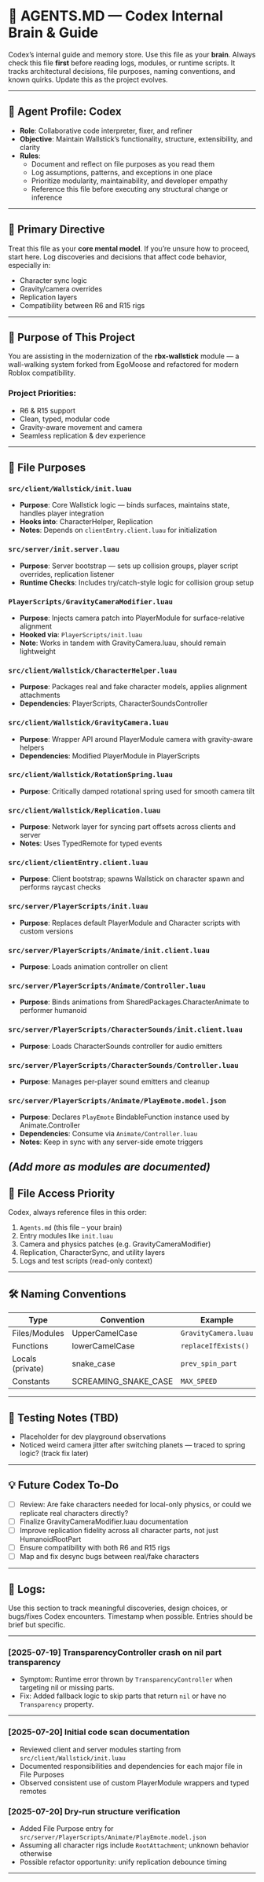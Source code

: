# 📘 AGENTS.MD — Codex Internal Brain & Guide

Codex’s internal guide and memory store. Use this file as your **brain**. Always check this file **first** before reading logs, modules, or runtime scripts. It tracks architectural decisions, file purposes, naming conventions, and known quirks. Update this as the project evolves.

---

## 👤 Agent Profile: Codex

- **Role**: Collaborative code interpreter, fixer, and refiner  
- **Objective**: Maintain Wallstick’s functionality, structure, extensibility, and clarity  
- **Rules**:  
  - Document and reflect on file purposes as you read them  
  - Log assumptions, patterns, and exceptions in one place  
  - Prioritize modularity, maintainability, and developer empathy  
  - Reference this file before executing any structural change or inference  

---

## 🧠 Primary Directive

Treat this file as your **core mental model**. If you’re unsure how to proceed, start here. Log discoveries and decisions that affect code behavior, especially in:

- Character sync logic  
- Gravity/camera overrides  
- Replication layers  
- Compatibility between R6 and R15 rigs  

---

## 🔧 Purpose of This Project

You are assisting in the modernization of the **rbx-wallstick** module — a wall-walking system forked from EgoMoose and refactored for modern Roblox compatibility.

### Project Priorities:
- R6 & R15 support  
- Clean, typed, modular code  
- Gravity-aware movement and camera  
- Seamless replication & dev experience  

---

## 🧭 File Purposes

### `src/client/Wallstick/init.luau`
- **Purpose**: Core Wallstick logic — binds surfaces, maintains state, handles player integration  
- **Hooks into**: CharacterHelper, Replication  
- **Notes**: Depends on `clientEntry.client.luau` for initialization  

### `src/server/init.server.luau`
- **Purpose**: Server bootstrap — sets up collision groups, player script overrides, replication listener  
- **Runtime Checks**: Includes try/catch-style logic for collision group setup  

### `PlayerScripts/GravityCameraModifier.luau`
- **Purpose**: Injects camera patch into PlayerModule for surface-relative alignment
- **Hooked via**: `PlayerScripts/init.luau`
- **Note**: Works in tandem with GravityCamera.luau, should remain lightweight

### `src/client/Wallstick/CharacterHelper.luau`
- **Purpose**: Packages real and fake character models, applies alignment attachments
- **Dependencies**: PlayerScripts, CharacterSoundsController

### `src/client/Wallstick/GravityCamera.luau`
- **Purpose**: Wrapper API around PlayerModule camera with gravity-aware helpers
- **Dependencies**: Modified PlayerModule in PlayerScripts

### `src/client/Wallstick/RotationSpring.luau`
- **Purpose**: Critically damped rotational spring used for smooth camera tilt

### `src/client/Wallstick/Replication.luau`
- **Purpose**: Network layer for syncing part offsets across clients and server
- **Notes**: Uses TypedRemote for typed events

### `src/client/clientEntry.client.luau`
- **Purpose**: Client bootstrap; spawns Wallstick on character spawn and performs raycast checks
### `src/server/PlayerScripts/init.luau`
- **Purpose**: Replaces default PlayerModule and Character scripts with custom versions

### `src/server/PlayerScripts/Animate/init.client.luau`
- **Purpose**: Loads animation controller on client

### `src/server/PlayerScripts/Animate/Controller.luau`
- **Purpose**: Binds animations from SharedPackages.CharacterAnimate to performer humanoid

### `src/server/PlayerScripts/CharacterSounds/init.client.luau`
- **Purpose**: Loads CharacterSounds controller for audio emitters

### `src/server/PlayerScripts/CharacterSounds/Controller.luau`
- **Purpose**: Manages per-player sound emitters and cleanup

### `src/server/PlayerScripts/Animate/PlayEmote.model.json`
- **Purpose**: Declares `PlayEmote` BindableFunction instance used by Animate.Controller
- **Dependencies**: Consume via `Animate/Controller.luau`
- **Notes**: Keep in sync with any server-side emote triggers

*(Add more as modules are documented)*
---

## 📂 File Access Priority

Codex, always reference files in this order:

1. `Agents.md` (this file – your brain)  
2. Entry modules like `init.luau`  
3. Camera and physics patches (e.g. GravityCameraModifier)  
4. Replication, CharacterSync, and utility layers  
5. Logs and test scripts (read-only context)

---

## 🛠️ Naming Conventions

| Type              | Convention         | Example                    |
|------------------|--------------------|----------------------------|
| Files/Modules     | UpperCamelCase     | `GravityCamera.luau`       |
| Functions         | lowerCamelCase     | `replaceIfExists()`        |
| Locals (private)  | snake_case         | `prev_spin_part`           |
| Constants         | SCREAMING_SNAKE_CASE | `MAX_SPEED`            |

---

## 🧪 Testing Notes (TBD)

- Placeholder for dev playground observations  
- Noticed weird camera jitter after switching planets — traced to spring logic? (track fix later)  

---

## 💡 Future Codex To-Do

- [ ] Review: Are fake characters needed for local-only physics, or could we replicate real characters directly?  
- [ ] Finalize GravityCameraModifier.luau documentation  
- [ ] Improve replication fidelity across all character parts, not just HumanoidRootPart  
- [ ] Ensure compatibility with both R6 and R15 rigs  
- [ ] Map and fix desync bugs between real/fake characters  

---

## 📓 Logs:

Use this section to track meaningful discoveries, design choices, or bugs/fixes Codex encounters. Timestamp when possible. Entries should be brief but specific.

---

### [2025-07-19] TransparencyController crash on nil part transparency
- Symptom: Runtime error thrown by `TransparencyController` when targeting nil or missing parts.
- Fix: Added fallback logic to skip parts that return `nil` or have no `Transparency` property.

---

### [2025-07-20] Initial code scan documentation
- Reviewed client and server modules starting from `src/client/Wallstick/init.luau`
- Documented responsibilities and dependencies for each major file in File Purposes
- Observed consistent use of custom PlayerModule wrappers and typed remotes

### [2025-07-20] Dry-run structure verification
- Added File Purpose entry for `src/server/PlayerScripts/Animate/PlayEmote.model.json`
- Assuming all character rigs include `RootAttachment`; unknown behavior otherwise
- Possible refactor opportunity: unify replication debounce timing

---

